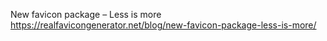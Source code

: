 New favicon package – Less is more
https://realfavicongenerator.net/blog/new-favicon-package-less-is-more/